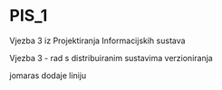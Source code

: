 PIS_1
=====

Vjezba 3 iz Projektiranja Informacijskih sustava

Vjezba 3 - rad s distribuiranim sustavima verzioniranja

jomaras dodaje liniju
